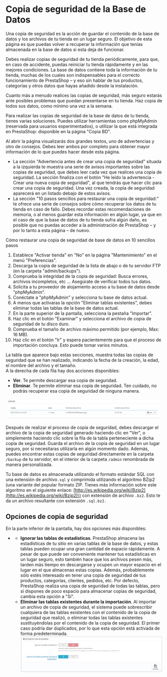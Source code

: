 # Copia de seguridad de la Base de Datos

Una copia de seguridad es la acción de guardar el contenido de la base de datos y los archivos de tu tienda en un lugar seguro. El objetivo de esta página es que puedas volver a recuperar la información que tenías almacenada en la base de datos si esta deja de funcionar.

Debes realizar copias de seguridad de tu tienda periódicamente, para que, en caso de accidente, puedas reiniciar tu tienda rápidamente y en las mejores condiciones. La base de datos contiene toda la información de tu tienda, muchas de los cuales son indispensables para el correcto funcionamiento de PrestaShop – y eso sin hablar de tus productos, categorías y otros datos que hayas añadido desde la instalación.

Cuanto más a menudo realices las copias de seguridad, más seguro estarás ante posibles problemas que puedan presentarse en tu tienda. Haz copia de todos sus datos, como mínimo una vez a la semana.

Para realizar las copias de seguridad de la base de datos de tu tienda, tienes varias soluciones. Puedes utilizar herramientas como phpMyAdmin \(reservada para usuarios experimentados\), o utilizar la que está integrada en PrestaShop: disponible en la página "Copia BD".

Al abrir la página visualizarás dos grandes textos, uno de advertencias y otro de consejos. Debes leer ambos por completo para obtener mayor información de lo que puedes hacer desde esta página.

* La sección "Advertencia antes de crear una copia de seguridad" situada a la izquierda te muestra una serie de avisos importantes sobre las copias de seguridad, que debes leer cada vez que realices una copia de seguridad. La sección finaliza con el botón "He leído la advertencia - Crear una nueva copia de seguridad", al que tendrás que hacer clic para crear una copia de seguridad. Una vez creada, la copia de seguridad aparecerá en un listado debajo de estos avisos.
* La sección "10 pasos sencillos para restaurar una copia de seguridad:" te ofrece una serie de consejos sobre cómo recuperar los datos de tu tienda en caso de fallo. Debes recordar estas recomendaciones de memoria, o al menos guardar esta información en algún lugar, ya que en el caso de que la base de datos de tu tienda sufra algún daño, es posible que no puedas acceder a la administración de PrestaShop – y por lo tanto a esta página – de nuevo.  

Cómo restaurar una copia de seguridad de base de datos en 10 sencillos pasos

1. Establece "Activar tienda" en "No" en la página "Mantenimiento" en el menú "Preferencias".
2. Descarga la copia de seguridad de la lista de abajo o de tu servidor FTP \(en la carpeta "admin/backups"\).
3. Comprueba la integridad de la copia de seguridad: Busca errores, archivos incompletos, etc ... Asegúrate de verificar todos tus datos.
4. Solicita a tu proveedor de alojamiento acceso a tu base de datos desde "phpMyAdmin".
5. Conéctate a "phpMyAdmin" y selecciona tu base de datos actual.
6. A menos que activaras la opción "Eliminar tablas existentes", debes eliminar todas las tablas de la base de datos actual.
7. En la parte superior de la pantalla, selecciona la pestaña "Importar".
8. Haz clic en el botón "Examinar" y selecciona el archivo de copia de seguridad de tu disco duro.
9. Comprueba el tamaño de archivo máximo permitido \(por ejemplo, Max: 16 MB\).
10. Haz clic en el botón "Ir" y espera pacientemente para que el proceso de importación concluya. Esto puede tomar varios minutos.

La tabla que aparece bajo estas secciones, muestra todas las copias de seguridad que se han realizado, indicando la fecha de la creación, la edad, el nombre del archivo y el tamaño.  
A la derecha de cada fila hay dos acciones disponibles:

* **Ver**. Te permite descargar esa copia de seguridad.
* **Eliminar**. Te permite eliminar esa copia de seguridad. Ten cuidado, no podrás recuperar esa copia de seguridad de ninguna manera.

![](../../../../.gitbook/assets/54265591.png)

Después de realizar el proceso de copia de seguridad, debes descargar el archivo de la copia de seguridad generado haciendo clic en "Ver", o simplemente haciendo clic sobre la fila de la tabla perteneciente a dicha copia de seguridad. Guarda el archivo de la copia de seguridad en un lugar seguro, por si necesitaras utilizarla en algún momento dado. Además, puedes encontrar estas copias de seguridad directamente en la carpeta `/backup` de tu servidor, en el interior de la carpeta `/admin` renombrada de manera personalizada.

Tu base de datos es almacenada utilizando el formato estándar SQL con una extensión de archivo`.sql` y comprimida utilizando el algoritmo BZip2 \(una variante del popular formato ZIP. Tienes más información sobre este algoritmo en el siguiente enlace: [http://es.wikipedia.org/wiki/Bzip2](http://es.wikipedia.org/wiki/Bzip2)\) con extensión de archivo `.bz2`. Esto te da un archivo resultante con extensión `.sql.bz2.`

## Opciones de copia de seguridad <a id="CopiadeseguridaddelaBasedeDatos-Opcionesdecopiadeseguridad"></a>

En la parte inferior de la pantalla, hay dos opciones más disponibles:

* * **Ignorar las tablas de estadísticas**. PrestaShop almacena las estadísticas de tu sitio en varias tablas de la base de datos, y estas tablas pueden ocupar una gran cantidad de espacio rápidamente. A pesar de que puede ser conveniente mantener tus estadísticas en un lugar seguro, esto también hace que los archivos pesen más, tarden más tiempo en descargarse y ocupen un mayor espacio en el lugar en el que almacenas estas copias. Además, probablemente sólo estés interesado en tener una copia de seguridad de tus productos, categorías, clientes, pedidos, etc.  Por defecto, PrestaShop realiza una copia de seguridad de todas las tablas, pero si dispones de poco espacio para almacenar copias de seguridad, cambia esta opción a "Sí".
  * **Eliminar las tablas existentes durante la importación**. Al importar un archivo de copia de seguridad, el sistema puede sobrescribir cualquiera de las tablas existentes con el contenido de la copia de seguridad que realizó, o eliminar todas las tablas existentes sustituyéndolas por el contenido de la copia de seguridad. El primer caso podría dar duplicados, por lo que esta opción está activada de forma predeterminada.  ![](../../../../.gitbook/assets/54265593.png)

